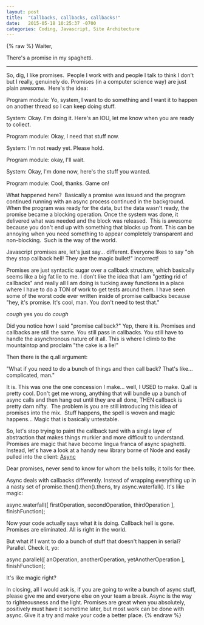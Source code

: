```yaml
---
layout: post
title:  "Callbacks, callbacks, callbacks!"
date:   2015-05-18 10:25:37 -0700
categories: Coding, Javascript, Site Architecture
---
```

{% raw %}
Waiter,

There's a promise in my spaghetti.

***

So, dig, I like promises.  People I work with and people I talk to think I don't but I really, genuinely do. Promises (in a computer science way) are just plain awesome.  Here's the idea:

Program module: Yo, system, I want to do something and I want it to happen on another thread so I can keep doing stuff.

System: Okay. I'm doing it. Here's an IOU, let me know when you are ready to collect.

Program module: Okay, I need that stuff now.

System: I'm not ready yet. Please hold.

Program module: okay, I'll wait.

System: Okay, I'm done now, here's the stuff you wanted.

Program module: Cool, thanks. Game on!

What happened here?  Basically a promise was issued and the program continued running with an async process continued in the background. When the program was ready for the data, but the data wasn't ready, the promise became a blocking operation. Once the system was done, it delivered what was needed and the block was released.  This is awesome because you don't end up with something that blocks up front. This can be annoying when you need something to appear completely transparent and non-blocking.  Such is the way of the world.

Javascript promises are, let's just say... different. Everyone likes to say "oh they stop callback hell! They are the magic bullet!" Incorrect!

Promises are just syntactic sugar over a callback structure, which basically seems like a big fat lie to me. I don't like the idea that I am "getting rid of callbacks" and really all I am doing is tucking away functions in a place where I have to do a TON of work to get tests around them. I have seen some of the worst code ever written inside of promise callbacks because "hey, it's promise. It's cool, man. You don't need to test that."

*cough* yes you do *cough*

Did you notice how I said "promise callback?" Yep, there it is. Promises and callbacks are still the same. You still pass in callbacks. You still have to handle the asynchronous nature of it all. This is where I climb to the mountaintop and proclaim "the cake is a lie!"

Then there is the q.all argument:

"What if you need to do a bunch of things and then call back? That's like... complicated, man."

It is. This was one the one concession I make... well, I USED to make. Q.all is pretty cool. Don't get me wrong, anything that will bundle up a bunch of async calls and then hang out until they are all done, THEN callback is pretty darn nifty.  The problem is you are still introducing this idea of promises into the mix.  Stuff happens, the spell is woven and magic happens... Magic that is basically untestable.

So, let's stop trying to paint the callback turd with a single layer of abstraction that makes things murkier and more difficult to understand. Promises are magic that have become lingua franca of async spaghetti. Instead, let's have a look at a handy new library borne of Node and easily pulled into the client: <a title="Async on NPM" href="https://www.npmjs.com/package/async" target="_blank">Async</a>

Dear promises, never send to know for whom the bells tolls; it tolls for thee.

Async deals with callbacks differently. Instead of wrapping everything up in a nasty set of promise.then().then().thens, try async.waterfall(). It's like magic:

async.waterfall([
firstOperation,
secondOperation,
thirdOperation
], finishFunction);

Now your code actually says what it is doing. Callback hell is gone. Promises are eliminated. All is right in the world.

But what if I want to do a bunch of stuff that doesn't happen in serial? Parallel. Check it, yo:

async.parallel([
anOperation,
anotherOperation,
yetAnotherOperation
], finishFunction);

It's like magic right?

In closing, all I would ask is, if you are going to write a bunch of async stuff, please give me and everyone else on your team a break. Async is the way to righteousness and the light. Promises are great when you absolutely, positively must have it sometime later, but most work can be done with async. Give it a try and make your code a better place.
{% endraw %}
    